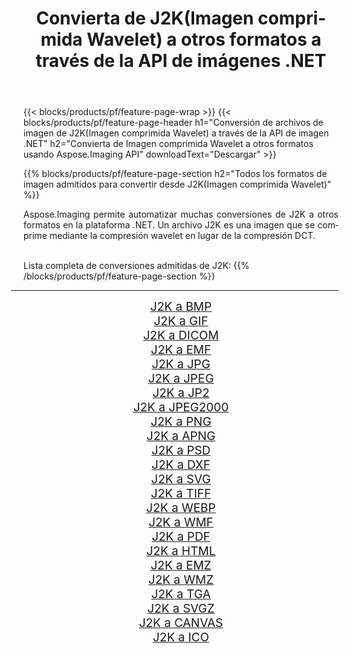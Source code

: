 ﻿---
title: Convierta de J2K(Imagen comprimida Wavelet) a otros formatos a través de la API de imágenes .NET 
weight: 3920
url: /es/net/conversion/from/j2k/ 
lang: es
langdirlevel: 2
locales: zh-hans,ja,it,ru,de,es,fr,nl,id,lt,pl,pt,vi,tr,ko,zh-hant,ar,hi,th,sv,cs,uk,he
description: Usando Aspose.Imaging puede convertir fácilmente de J2K(Imagen comprimida Wavelet) a otros formatos
---

{{< blocks/products/pf/feature-page-wrap >}}
{{< blocks/products/pf/feature-page-header h1="Conversión de archivos de imagen de J2K(Imagen comprimida Wavelet) a través de la API de imagen .NET" h2="Convierta de Imagen comprimida Wavelet a otros formatos usando Aspose.Imaging API" downloadText="Descargar" >}}


{{% blocks/products/pf/feature-page-section  h2="Todos los formatos de imagen admitidos para convertir desde J2K(Imagen comprimida Wavelet)" %}}
<p align=justify>Aspose.Imaging permite automatizar muchas conversiones de J2K a otros formatos en la plataforma .NET. Un archivo J2K es una imagen que se comprime mediante la compresión wavelet en lugar de la compresión DCT.</p>
<br/>
Lista completa de conversiones admitidas de J2K:
{{% /blocks/products/pf/feature-page-section %}}
<div class="container-fluid productfamilypage bg-gray">
    <div class="convertypes bg-gray agp-content section">
        <div class="container">
		<hr style="margin-left:-20px;"/>
		<div class="row other-converters" style="gap: 10px;font-size: 19px;text-align:center;">
		    <div class='col-md-2 other-converter remove-lp remove-rp'><a href="/imaging/es/net/conversion/j2k-to-bmp/" style="padding:15px;">J2K a BMP</a></div><div class='col-md-2 other-converter remove-lp remove-rp'><a href="/imaging/es/net/conversion/j2k-to-gif/" style="padding:15px;">J2K a GIF</a></div><div class='col-md-2 other-converter remove-lp remove-rp'><a href="/imaging/es/net/conversion/j2k-to-dicom/" style="padding:15px;">J2K a DICOM</a></div><div class='col-md-2 other-converter remove-lp remove-rp'><a href="/imaging/es/net/conversion/j2k-to-emf/" style="padding:15px;">J2K a EMF</a></div><div class='col-md-2 other-converter remove-lp remove-rp'><a href="/imaging/es/net/conversion/j2k-to-jpg/" style="padding:15px;">J2K a JPG</a></div><div class='col-md-2 other-converter remove-lp remove-rp'><a href="/imaging/es/net/conversion/j2k-to-jpeg/" style="padding:15px;">J2K a JPEG</a></div><div class='col-md-2 other-converter remove-lp remove-rp'><a href="/imaging/es/net/conversion/j2k-to-jp2/" style="padding:15px;">J2K a JP2</a></div><div class='col-md-2 other-converter remove-lp remove-rp'><a href="/imaging/es/net/conversion/j2k-to-jpeg2000/" style="padding:15px;">J2K a JPEG2000</a></div><div class='col-md-2 other-converter remove-lp remove-rp'><a href="/imaging/es/net/conversion/j2k-to-png/" style="padding:15px;">J2K a PNG</a></div><div class='col-md-2 other-converter remove-lp remove-rp'><a href="/imaging/es/net/conversion/j2k-to-apng/" style="padding:15px;">J2K a APNG</a></div><div class='col-md-2 other-converter remove-lp remove-rp'><a href="/imaging/es/net/conversion/j2k-to-psd/" style="padding:15px;">J2K a PSD</a></div><div class='col-md-2 other-converter remove-lp remove-rp'><a href="/imaging/es/net/conversion/j2k-to-dxf/" style="padding:15px;">J2K a DXF</a></div><div class='col-md-2 other-converter remove-lp remove-rp'><a href="/imaging/es/net/conversion/j2k-to-svg/" style="padding:15px;">J2K a SVG</a></div><div class='col-md-2 other-converter remove-lp remove-rp'><a href="/imaging/es/net/conversion/j2k-to-tiff/" style="padding:15px;">J2K a TIFF</a></div><div class='col-md-2 other-converter remove-lp remove-rp'><a href="/imaging/es/net/conversion/j2k-to-webp/" style="padding:15px;">J2K a WEBP</a></div><div class='col-md-2 other-converter remove-lp remove-rp'><a href="/imaging/es/net/conversion/j2k-to-wmf/" style="padding:15px;">J2K a WMF</a></div><div class='col-md-2 other-converter remove-lp remove-rp'><a href="/imaging/es/net/conversion/j2k-to-pdf/" style="padding:15px;">J2K a PDF</a></div><div class='col-md-2 other-converter remove-lp remove-rp'><a href="/imaging/es/net/conversion/j2k-to-html/" style="padding:15px;">J2K a HTML</a></div><div class='col-md-2 other-converter remove-lp remove-rp'><a href="/imaging/es/net/conversion/j2k-to-emz/" style="padding:15px;">J2K a EMZ</a></div><div class='col-md-2 other-converter remove-lp remove-rp'><a href="/imaging/es/net/conversion/j2k-to-wmz/" style="padding:15px;">J2K a WMZ</a></div><div class='col-md-2 other-converter remove-lp remove-rp'><a href="/imaging/es/net/conversion/j2k-to-tga/" style="padding:15px;">J2K a TGA</a></div><div class='col-md-2 other-converter remove-lp remove-rp'><a href="/imaging/es/net/conversion/j2k-to-svgz/" style="padding:15px;">J2K a SVGZ</a></div><div class='col-md-2 other-converter remove-lp remove-rp'><a href="/imaging/es/net/conversion/j2k-to-canvas/" style="padding:15px;">J2K a CANVAS</a></div><div class='col-md-2 other-converter remove-lp remove-rp'><a href="/imaging/es/net/conversion/j2k-to-ico/" style="padding:15px;">J2K a ICO</a></div>
                </div>
        </div>
    </div>
</div>
<br/>

